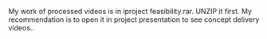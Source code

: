 My work of processed videos is in iproject feasibility.rar. UNZIP it first. My recommendation is to open it in project presentation to see concept delivery videos..
